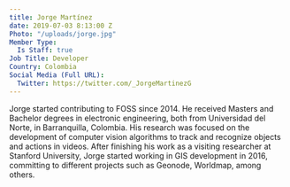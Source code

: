 ```yaml
---
title: Jorge Martínez
date: 2019-07-03 8:13:00 Z
Photo: "/uploads/jorge.jpg"
Member Type:
  Is Staff: true
Job Title: Developer
Country: Colombia
Social Media (Full URL):
  Twitter: https://twitter.com/_JorgeMartinezG
---
```


Jorge started contributing to FOSS since 2014. He received Masters and Bachelor degrees in electronic engineering,
both from Universidad del Norte, in Barranquilla, Colombia. His research was focused on the development of computer vision
algorithms to track and recognize objects and actions in videos. After finishing his work as a visiting researcher at
Stanford University, Jorge started working in GIS development in 2016, committing to different projects such as
Geonode, Worldmap, among others.
